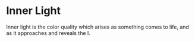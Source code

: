 # Inner Light

Inner light is the color quality which arises as something comes to life, and as it approaches and reveals the I.